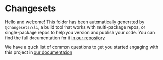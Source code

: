 # Changesets

Hello and welcome! This folder has been automatically generated by `@changesets/cli`, a build tool that works with
multi-package repos, or single-package repos to help you version and publish your code. You can find the full
documentation for it [in our repository](https://github.com/changesets/changesets)

We have a quick list of common questions to get you started engaging with this project in
[our documentation](https://github.com/changesets/changesets/blob/main/docs/common-questions.md)
